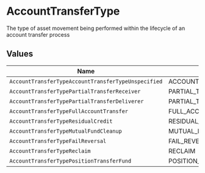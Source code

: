 # AccountTransferType

The type of asset movement being performed within the lifecycle of an account transfer process


## Values

| Name                                                | Value                                               |
| --------------------------------------------------- | --------------------------------------------------- |
| `AccountTransferTypeAccountTransferTypeUnspecified` | ACCOUNT_TRANSFER_TYPE_UNSPECIFIED                   |
| `AccountTransferTypePartialTransferReceiver`        | PARTIAL_TRANSFER_RECEIVER                           |
| `AccountTransferTypePartialTransferDeliverer`       | PARTIAL_TRANSFER_DELIVERER                          |
| `AccountTransferTypeFullAccountTransfer`            | FULL_ACCOUNT_TRANSFER                               |
| `AccountTransferTypeResidualCredit`                 | RESIDUAL_CREDIT                                     |
| `AccountTransferTypeMutualFundCleanup`              | MUTUAL_FUND_CLEANUP                                 |
| `AccountTransferTypeFailReversal`                   | FAIL_REVERSAL                                       |
| `AccountTransferTypeReclaim`                        | RECLAIM                                             |
| `AccountTransferTypePositionTransferFund`           | POSITION_TRANSFER_FUND                              |